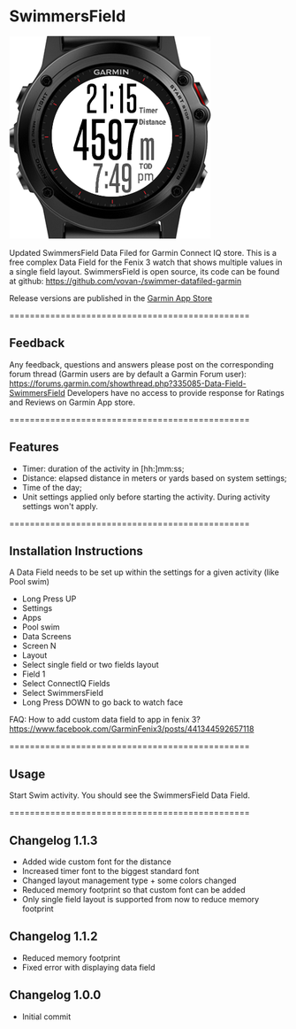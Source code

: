 # SwimmersField

![SwimmersField Screenshot](/docs/img/SwimmersField-emulator.png)

Updated SwimmersField Data Filed for Garmin Connect IQ store.
This is a free complex Data Field for the Fenix 3 watch that shows multiple values in a single field layout. 
SwimmersField is open source, its code can be found at github: https://github.com/vovan-/swimmer-datafiled-garmin


Release versions are published in the [Garmin App Store](https://apps.garmin.com/en-US/apps/5db64fb4-6562-46ad-87a3-b88b122733cb)

===============================================

## Feedback

Any feedback, questions and answers please post on the corresponding forum thread (Garmin users are by default a Garmin Forum user):
https://forums.garmin.com/showthread.php?335085-Data-Field-SwimmersField
Developers have no access to provide response for Ratings and Reviews on Garmin App store.

===============================================

## Features
* Timer: duration of the activity in [hh:]mm:ss;
* Distance: elapsed distance in meters or yards based on system settings;
* Time of the day;
* Unit settings applied only before starting the activity. During activity settings won't apply.

===============================================

## Installation Instructions
A Data Field needs to be set up within the settings for a given activity (like Pool swim)

* Long Press UP
* Settings
* Apps
* Pool swim
* Data Screens
* Screen N
* Layout
* Select single field or two fields layout
* Field 1
* Select ConnectIQ Fields
* Select SwimmersField
* Long Press DOWN to go back to watch face

FAQ: How to add custom data field to app in fenix 3?
https://www.facebook.com/GarminFenix3/posts/441344592657118

===============================================

## Usage
Start Swim activity.
You should see the SwimmersField Data Field.

===============================================

## Changelog 1.1.3
* Added wide custom font for the distance
* Increased timer font to the biggest standard font
* Changed layout management type + some colors changed
* Reduced memory footprint so that custom font can be added
* Only single field layout is supported from now to reduce memory footprint

## Changelog 1.1.2
* Reduced memory footprint
* Fixed error with displaying data field

## Changelog 1.0.0
* Initial commit